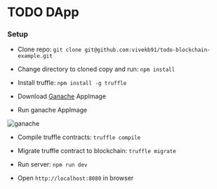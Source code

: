 # TODO DApp

### Setup

- Clone repo: `git clone git@github.com:vivekb91/todo-blockchain-example.git`

- Change directory to cloned copy and run: `npm install`

- Install truffle: `npm install -g truffle`

- Download [Ganache](http://localhost:9000/ganache/) AppImage

- Run ganache AppImage

![ganache](docs/ganache.png?raw=true "Ganache Ethereum Blockchain")

- Compile truffle contracts: `truffle compile`

- Migrate truffle contract to blockchain: `truffle migrate`

- Run server: `npm run dev`

- Open `http://localhost:8080` in browser
